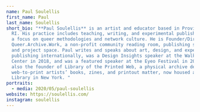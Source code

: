 ```yaml
---
name: Paul Soulellis
first_name: Paul
last_name: Soulellis
short_bio: "**Paul Soulellis** is an artist and educator based in Providence,
  RI. His practice includes teaching, writing, and experimental publishing, with
  a focus on queer methodologies and network culture. He is Founder/Director of
  Queer.Archive.Work, a non-profit community reading room, publishing studio,
  and project space. Paul writes and speaks about art, design, and experimental
  publishing internationally, was a Design Insights speaker at the Walker Art
  Center in 2018, and was a featured speaker at the Eyeo Festival in 2019. He is
  also the founder of Library of the Printed Web, a physical archive devoted to
  web-to-print artists’ books, zines, and printout matter, now housed at MoMA
  Library in New York. "
portraits:
  - media: 2020/05/paul-soulellis
website: https://soulellis.com/
instagram: soulellis
---
```

